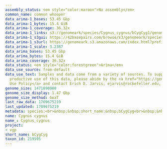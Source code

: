 ```yaml
---
assembly_status: <em style="color:maroon">No assembly</em>
common_name: common whooper
data_arima-1_bases: 53.45 Gbp
data_arima-1_bytes: 15.4 GiB
data_arima-1_coverage: 36.32x
data_arima-1_links: s3://genomeark/species/Cygnus_cygnus/bCygCyg1/genomic_data/arima/<br>
data_arima-1_s3gui: https://42basepairs.com/browse/s3/genomeark/species/Cygnus_cygnus/bCygCyg1/genomic_data/arima/
data_arima-1_s3url: https://genomeark.s3.amazonaws.com/index.html?prefix=species/Cygnus_cygnus/bCygCyg1/genomic_data/arima/
data_arima-1_scale: 3.2387
data_arima_bases: 53.45 Gbp
data_arima_bytes: 15.4 GiB
data_arima_coverage: 36.32x
data_status: <em style="color:forestgreen">Arima</em>
data_use_source: from-default
data_use_text: Samples and data come from a variety of sources. To support fair and
  productive use of this data, please abide by the <a href="https://genome10k.soe.ucsc.edu/data-use-policies/">Data
  Use Policy</a> and contact Erich D. Jarvis, ejarvis@rockefeller.edu, with any questions.
genome_size: 1471890000
genome_size_display: 1.47 Gbp
genome_size_method: GoaT
last_raw_data: 1709675219
last_updated: 1709675219
metadata: species:<br>&nbsp;&nbsp;short_name:&nbsp;bCygCyg<br>&nbsp;&nbsp;name:&nbsp;Cygnus&nbsp;cygnus<br>&nbsp;&nbsp;taxon_id:&nbsp;219595<br>&nbsp;&nbsp;common_name:&nbsp;common&nbsp;whooper<br>&nbsp;&nbsp;order:<br>&nbsp;&nbsp;&nbsp;&nbsp;name:&nbsp;Anseriformes<br>&nbsp;&nbsp;family:<br>&nbsp;&nbsp;&nbsp;&nbsp;name:&nbsp;Anatidae<br>&nbsp;&nbsp;individuals:<br>&nbsp;&nbsp;&nbsp;&nbsp;-&nbsp;short_name:&nbsp;bCygCyg1<br>&nbsp;&nbsp;&nbsp;&nbsp;&nbsp;&nbsp;biosample_id:&nbsp;SAMEA113398829<br>&nbsp;&nbsp;&nbsp;&nbsp;&nbsp;&nbsp;sex:&nbsp;female<br>&nbsp;&nbsp;genome_size:&nbsp;1471890000<br>&nbsp;&nbsp;genome_size_method:&nbsp;GoaT<br>&nbsp;&nbsp;project:&nbsp;[&nbsp;vgp&nbsp;]<br>
name: Cygnus cygnus
name_: Cygnus_cygnus
project:
- vgp
short_name: bCygCyg
taxon_id: 219595
---
```

